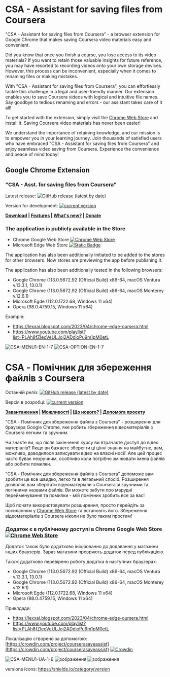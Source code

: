 # CSA - Assistant for saving files from Сoursera

"CSA - Assistant for saving files from Сoursera" - a browser extension for Google Chrome that makes saving Coursera video materials easy and convenient.

Did you know that once you finish a course, you lose access to its video materials? If you want to retain those valuable insights for future reference, you may have resorted to recording videos onto your own storage devices. However, this process can be inconvenient, especially when it comes to renaming files or making mistakes.

With "CSA - Assistant for saving files from Сoursera", you can effortlessly tackle this challenge in a legal and user-friendly manner. Our extension enables you to save Coursera videos with logical and intuitive file names. Say goodbye to tedious renaming and errors - our assistant takes care of it all!

To get started with the extension, simply visit the [Chrome Web Store](https://chrome.google.com/webstore/detail/assistant-for-saving-file/dmoebncbmkgfpjhjikkjljmbaacncohl) and install it. Saving Coursera video materials has never been easier!

We understand the importance of retaining knowledge, and our mission is to empower you in your learning journey. Join thousands of satisfied users who have embraced "CSA - Assistant for saving files from Сoursera" and enjoy seamless video saving from Coursera. Experience the convenience and peace of mind today!

## Google Chrome Extension 
### "CSA - Asst. for saving files from Сoursera"
Latest release: [![GitHub release (latest by date)](https://img.shields.io/github/v/release/lexxai/CourseraSaveAssist)](https://github.com/lexxai/CourseraSaveAssist/releases/latest)

Version for development: [![current version](https://img.shields.io/github/manifest-json/v/lexxai/CourseraSaveAssist)](https://github.com/lexxai/CourseraSaveAssist/archive/refs/heads/main.zip)

**[Download](https://github.com/lexxai/CourseraSaveAssist/wiki/Download) | [Features](https://github.com/lexxai/CourseraSaveAssist/wiki/Features) | [What's new?](https://github.com/lexxai/CourseraSaveAssist/wiki/What's-new%3F) | [Donate](https://github.com/lexxai/CourseraSaveAssist/wiki/Donate)**

### The application is publicly available in the Store

- Chrome Google Web Store  [![Chrome Web Store](https://img.shields.io/chrome-web-store/v/dmoebncbmkgfpjhjikkjljmbaacncohl)](https://github.com/lexxai/CourseraSaveAssist/wiki/Download)
- Microsoft Edge Web Store  [![Static Badge](https://img.shields.io/badge/microsoft%20web%20store_-v.2.0.2-blue)](https://github.com/lexxai/CourseraSaveAssist/wiki/Download)

The application has also been additionally initiated to be added to the stores for other browsers. Now stores are previewing the app before publishing it.

The application has also been additionally tested in the following browsers:
- Google Chrome (113.0.5672.92 (Official Build) x86-64, macOS Ventura v.13.3.1, 13.0.1)
- Google Chrome (113.0.5672.92 (Official Build) x86-64, macOS Monterey v.12.6.1)
- Microsoft Egde (112.0.1722.68, Windows 11 x64)
- Opera (98.0.4759.15, Windows 11 x64)

Example:
- https://lexxai.blogspot.com/2023/04/chrome-edge-oursera.html
- https://www.youtube.com/playlist?list=PLAh8fZIeoVeULJoj2ADdioPu9m1pM0etL

![CSA-MENU1-EN-1-7](https://github.com/lexxai/CourseraSaveAssist/assets/3278842/cbadca27-0264-4ae7-9cbb-6b17de77e905)
![CSA-OPTION-EN-1-7](https://github.com/lexxai/CourseraSaveAssist/assets/3278842/2abc6a4b-e8c4-4f8d-adf1-265a3be8182c)


# CSA - Помічник для збереження файлів з Сoursera
Останній реліз: [![GitHub release (latest by date)](https://img.shields.io/github/v/release/lexxai/CourseraSaveAssist)](https://github.com/lexxai/CourseraSaveAssist/releases/latest)

Версія в розробці: [![current version](https://img.shields.io/github/manifest-json/v/lexxai/CourseraSaveAssist)](https://github.com/lexxai/CourseraSaveAssist/archive/refs/heads/main.zip)

**[Завантаження](https://github.com/lexxai/CourseraSaveAssist/wiki/%D0%97%D0%B0%D0%B2%D0%B0%D0%BD%D1%82%D0%B0%D0%B6%D0%B5%D0%BD%D0%BD%D1%8F) | [Можливості](https://github.com/lexxai/CourseraSaveAssist/wiki/Features) | [Що нового?](https://github.com/lexxai/CourseraSaveAssist/wiki/%D0%A9%D0%BE-%D0%BD%D0%BE%D0%B2%D0%BE%D0%B3%D0%BE%3F) | [Допомога проєкту](https://github.com/lexxai/CourseraSaveAssist/wiki/%D0%94%D0%BE%D0%BF%D0%BE%D0%BC%D0%BE%D0%B3%D0%B0-%D0%BF%D1%80%D0%BE%D1%94%D0%BA%D1%82%D1%83)**

"CSA - Помічник для збереження файлів з Coursera" - розширення для браузера Google Chrome, яке робить збереження відеоматеріалів з Coursera легким та зручним.

Чи знаєте ви, що після закінчення курсу ви втрачаєте доступ до відео матеріалів? Якщо ви бажаєте зберегти ці цінні знання на майбутнє, вам, можливо, доводилося записувати відео на власні носії. Але цей процес часто буває незручним, особливо коли потрібно змінювати імена файлів або робити помилки.

"CSA - Помічник для збереження файлів з Coursera" допоможе вам зробити це все швидко, легко та в легальний спосіб. Розширення дозволяє вам зберігати відеоматеріали з Coursera зі зручними та логічними назвами файлів. Ви можете забути про марудні перейменування та помилки - мій помічник зробить все за вас!

Щоб почати використовувати розширення, просто перейдіть за посиланням у [Chrome Web Store](https://chrome.google.com/webstore/detail/assistant-for-saving-file/dmoebncbmkgfpjhjikkjljmbaacncohl) та встановіть його. Збереження відеоматеріалів з Coursera ніколи не було таким простим!

### Додаток є в публічному доступі в Chrome Google Web Store [![Chrome Web Store](https://img.shields.io/chrome-web-store/v/dmoebncbmkgfpjhjikkjljmbaacncohl)](https://github.com/lexxai/CourseraSaveAssist/wiki/%D0%97%D0%B0%D0%B2%D0%B0%D0%BD%D1%82%D0%B0%D0%B6%D0%B5%D0%BD%D0%BD%D1%8F)

Додаток також було додатково ініційованно до додавання у магазини інших браузерів. Зараз магазини превряють додаток перед публікацією.

Також додатково перевірено роботу додатка в наступних браузерах:
- Google Chrome (113.0.5672.92 (Official Build) x86-64, macOS Ventura v.13.3.1, 13.0.1)
- Google Chrome (113.0.5672.92 (Official Build) x86-64, macOS Monterey v.12.6.1)
- Microsoft Egde (112.0.1722.68, Windows 11 x64)
- Opera (98.0.4759.15, Windows 11 x64)

Приклдади:
- https://lexxai.blogspot.com/2023/04/chrome-edge-oursera.html
- https://www.youtube.com/playlist?list=PLAh8fZIeoVeULJoj2ADdioPu9m1pM0etL

Локалізацію створено за допомогою: [https://crowdin.com/project/courserasaveassist](https://crowdin.com/project/courserasaveassist)
[![Crowdin](https://badges.crowdin.net/courserasaveassist/localized.svg)](https://crowdin.com/project/courserasaveassist)

![CSA-MENU1-UA-1-6](https://user-images.githubusercontent.com/3278842/236651277-6c3d7f20-1121-4cbe-8b38-478713342ec1.png)
![зображення](https://github.com/lexxai/CourseraSaveAssist/assets/3278842/41b65080-4a9e-4069-8dae-de81c20d7203)
![зображення](https://github.com/lexxai/CourseraSaveAssist/assets/3278842/52007518-5697-4dc5-b17b-c42954533e28)








versions icons: https://shields.io/category/version
